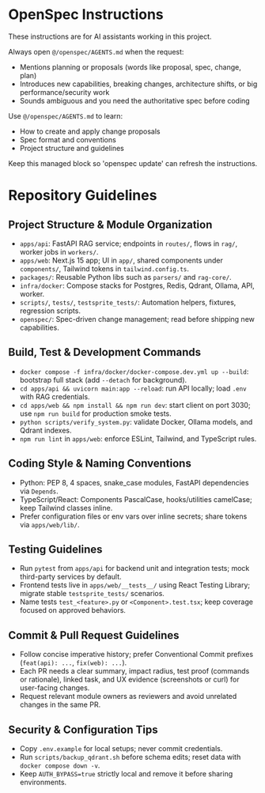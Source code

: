 <!-- OPENSPEC:START -->
# OpenSpec Instructions

These instructions are for AI assistants working in this project.

Always open `@/openspec/AGENTS.md` when the request:
- Mentions planning or proposals (words like proposal, spec, change, plan)
- Introduces new capabilities, breaking changes, architecture shifts, or big performance/security work
- Sounds ambiguous and you need the authoritative spec before coding

Use `@/openspec/AGENTS.md` to learn:
- How to create and apply change proposals
- Spec format and conventions
- Project structure and guidelines

Keep this managed block so 'openspec update' can refresh the instructions.

<!-- OPENSPEC:END -->

# Repository Guidelines

## Project Structure & Module Organization
- `apps/api`: FastAPI RAG service; endpoints in `routes/`, flows in `rag/`, worker jobs in `workers/`.
- `apps/web`: Next.js 15 app; UI in `app/`, shared components under `components/`, Tailwind tokens in `tailwind.config.ts`.
- `packages/`: Reusable Python libs such as `parsers/` and `rag-core/`.
- `infra/docker`: Compose stacks for Postgres, Redis, Qdrant, Ollama, API, worker.
- `scripts/`, `tests/`, `testsprite_tests/`: Automation helpers, fixtures, regression scripts.
- `openspec/`: Spec-driven change management; read before shipping new capabilities.

## Build, Test & Development Commands
- `docker compose -f infra/docker/docker-compose.dev.yml up --build`: bootstrap full stack (add `--detach` for background).
- `cd apps/api && uvicorn main:app --reload`: run API locally; load `.env` with RAG credentials.
- `cd apps/web && npm install && npm run dev`: start client on port 3030; use `npm run build` for production smoke tests.
- `python scripts/verify_system.py`: validate Docker, Ollama models, and Qdrant indexes.
- `npm run lint` in `apps/web`: enforce ESLint, Tailwind, and TypeScript rules.

## Coding Style & Naming Conventions
- Python: PEP 8, 4 spaces, snake_case modules, FastAPI dependencies via `Depends`.
- TypeScript/React: Components PascalCase, hooks/utilities camelCase; keep Tailwind classes inline.
- Prefer configuration files or env vars over inline secrets; share tokens via `apps/web/lib/`.

## Testing Guidelines
- Run `pytest` from `apps/api` for backend unit and integration tests; mock third-party services by default.
- Frontend tests live in `apps/web/__tests__/` using React Testing Library; migrate stable `testsprite_tests/` scenarios.
- Name tests `test_<feature>.py` or `<Component>.test.tsx`; keep coverage focused on approved behaviors.

## Commit & Pull Request Guidelines
- Follow concise imperative history; prefer Conventional Commit prefixes (`feat(api): ...`, `fix(web): ...`).
- Each PR needs a clear summary, impact radius, test proof (commands or rationale), linked task, and UX evidence (screenshots or curl) for user-facing changes.
- Request relevant module owners as reviewers and avoid unrelated changes in the same PR.

## Security & Configuration Tips
- Copy `.env.example` for local setups; never commit credentials.
- Run `scripts/backup_qdrant.sh` before schema edits; reset data with `docker compose down -v`.
- Keep `AUTH_BYPASS=true` strictly local and remove it before sharing environments.

